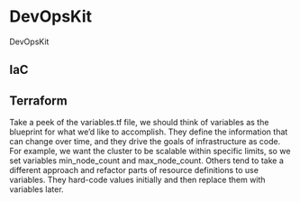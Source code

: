 # DevOpsKit
DevOpsKit

## IaC
## Terraform
Take a peek of the variables.tf file, we should think of variables as the blueprint for what we’d like to accomplish. They define the information that can change over time, and they drive the goals of infrastructure as code. For example, we want the cluster to be scalable within specific limits, so we set variables min_node_count and max_node_count. Others tend to take a different approach and refactor parts of resource definitions to use variables. They hard-code values initially and then replace them with variables later.
